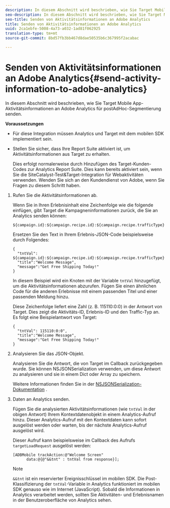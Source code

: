 ```yaml
---
description: In diesem Abschnitt wird beschrieben, wie Sie Target Mobile App-Aktivitätsinformationen an Adobe Analytics für postAdHoc-Segmentierung senden.
seo-description: In diesem Abschnitt wird beschrieben, wie Sie Target Mobile App-Aktivitätsinformationen an Adobe Analytics für postAdHoc-Segmentierung senden.
seo-title: Senden von Aktivitätsinformationen an Adobe Analytics
title: Senden von Aktivitätsinformationen an Adobe Analytics
uuid: 2ca1ebfe-5008-4a73-a032-1ad81f062925
translation-type: tm+mt
source-git-commit: 8bd57fb3bb467d8dae50535b6c367995f2acabac

---
```



# Senden von Aktivitätsinformationen an Adobe Analytics{#send-activity-information-to-adobe-analytics}

In diesem Abschnitt wird beschrieben, wie Sie Target Mobile App-Aktivitätsinformationen an Adobe Analytics für postAdHoc-Segmentierung senden.

**Voraussetzungen**

* Für diese Integration müssen Analytics und Target mit dem mobilen SDK implementiert sein.
* Stellen Sie sicher, dass Ihre Report Suite aktiviert ist, um Aktivitätsinformationen aus Target zu erhalten.

   Dies erfolgt normalerweise durch Hinzufügen des Target-Kunden-Codes zur Analytics Report Suite. Dies kann bereits aktiviert sein, wenn Sie die SiteCatalyst-Test&amp;Target-Integration für Webaktivitäten verwenden. Wenden Sie sich an den Kundendienst von Adobe, wenn Sie Fragen zu diesem Schritt haben.

1. Rufen Sie die Aktivitätsinformationen ab.

   Wenn Sie in Ihren Erlebnisinhalt eine Zeichenfolge wie die folgende einfügen, gibt Target die Kampagneninformationen zurück, die Sie an Analytics senden können:

   ```
   ${campaign.id}:${campaign.recipe.id}:${campaign.recipe.trafficType}
   ```

   Ersetzen Sie den Text in Ihrem Erlebnis-JSON-Code beispielsweise durch Folgendes:

   ```
   { 
     "tntVal": ${campaign.id}:${campaign.recipe.id}:${campaign.recipe.trafficType}", 
     "title":"Welcome Message", 
     "message":"Get Free Shipping Today!" 
   }
   ```

   In diesem Beispiel wird ein Knoten mit der Variable `tntVal` hinzugefügt, um die Aktivitätsinformationen abzurufen. Fügen Sie einen ähnlichen Code für die anderen Erlebnisse mit einem passenden Titel und einer passenden Meldung hinzu.

   Diese Zeichenfolge liefert eine Zahl (z. B. 115110:0:0) in der Antwort von Target. Dies zeigt die Aktivitäts-ID, Erlebnis-ID und den Traffic-Typ an. Es folgt eine Beispielantwort von Target:

   ```
   { 
     "tntVal": 115110:0:0", 
     "title":"Welcome Message", 
     "message":"Get Free Shipping Today!" 
   }
   ```

1. Analysieren Sie das JSON-Objekt.

   Analysieren Sie die Antwort, die von Target im Callback zurückgegeben wurde. Sie können NSJSONSerialization verwenden, um diese Antwort zu analysieren und sie in einem Dict oder Array zu speichern.

   Weitere Informationen finden Sie in der [NSJSONSerialization-Dokumentation](https://developer.apple.com/library/ios/documentation/Foundation/Reference/NSJSONSerialization_Class/#//apple_ref/occ/clm/NSJSONSerialization/JSONObjectWithData:options:error) .
1. Daten an Analytics senden.

   Fügen Sie die analysierten Aktivitätsinformationen (wie `tntVal` in der obigen Antwort) Ihrem Kontextdatenobjekt in einem Analytics-Aufruf hinzu. Dieser Analytics-Aufruf mit den Kontextdaten kann sofort ausgelöst werden oder warten, bis der nächste Analytics-Aufruf ausgelöst wird.

   Dieser Aufruf kann beispielsweise im Callback des Aufrufs `targetLoadRequest` ausgelöst werden:

   ```
   [ADBMobile trackAction:@"Welcome Screen"  
         data:@{@"&&tnt" : tntVal from response}];
   ```

   >[!NOTE]
   >
   >`&&tnt` ist ein reservierter Ereignisschlüssel im mobilen SDK. Die Post-Klassifizierung der `tntVal`-Variable in Analytics funktioniert im mobilen SDK genauso wie im Internet (JavaScript). Sobald die Informationen in Analytics verarbeitet werden, sollten Sie Aktivitäten- und Erlebnisnamen in der Benutzeroberfläche von Analytics sehen.

